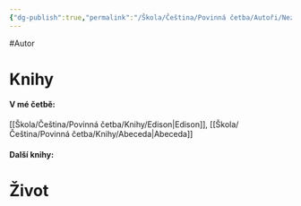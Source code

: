 ```yaml
---
{"dg-publish":true,"permalink":"/Škola/Čeština/Povinná četba/Autoři/Nezval/"}
---
```


#Autor 
# Knihy
#### V mé četbě:
[[Škola/Čeština/Povinná četba/Knihy/Edison\|Edison]], [[Škola/Čeština/Povinná četba/Knihy/Abeceda\|Abeceda]]
#### Další knihy:

# Život

